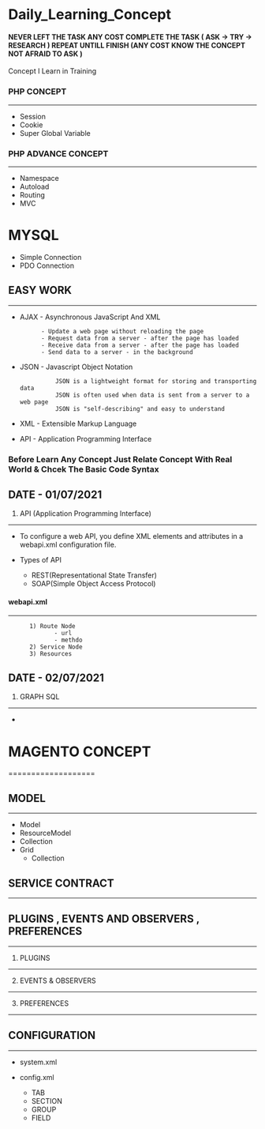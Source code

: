 # Daily_Learning_Concept 

#### NEVER LEFT THE TASK ANY COST COMPLETE THE TASK ( ASK -> TRY -> RESEARCH ) REPEAT UNTILL FINISH (ANY COST KNOW THE CONCEPT NOT AFRAID TO ASK )

Concept I Learn in Training




### PHP CONCEPT
---------------
- Session
- Cookie
- Super Global Variable



### PHP ADVANCE CONCEPT
-----------------------
- Namespace
- Autoload
- Routing
- MVC


MYSQL
=====
- Simple Connection
- PDO    Connection




## EASY WORK
----------------
- AJAX  - Asynchronous JavaScript And XML

            - Update a web page without reloading the page
            - Request data from a server - after the page has loaded
            - Receive data from a server - after the page has loaded
            - Send data to a server - in the background
         
         
- JSON  - Javascript Object Notation
                
                JSON is a lightweight format for storing and transporting data
                JSON is often used when data is sent from a server to a web page
                JSON is "self-describing" and easy to understand
  
   
- XML   - Extensible Markup Language
- API   - Application Programming Interface




### Before Learn Any Concept Just Relate Concept With Real World &  Chcek The Basic Code Syntax

## DATE - 01/07/2021


1) API (Application Programming Interface)
  --------------------------------------------
  - To configure a web API, you define XML elements and attributes in a webapi.xml configuration file.
 - Types of API
 
     - REST(Representational State Transfer)
     - SOAP(Simple Object Access Protocol)


#### webapi.xml
---------------
          1) Route Node
                 - url
                 - methdo
          2) Service Node
          3) Resources
          


 ## DATE - 02/07/2021
 
 
 1) GRAPH SQL
   -----------------------------------------
  - 
 
 

# MAGENTO CONCEPT
===================

## MODEL
----------
   - Model
   - ResourceModel
   - Collection
   - Grid
       - Collection
     
     
## SERVICE CONTRACT
--------------------
   
   
   
##    
   
   
   
## PLUGINS , EVENTS AND OBSERVERS , PREFERENCES
-----------------------------------------------

 
  1) PLUGINS
   ---------------
        
       
   2) EVENTS & OBSERVERS
   ----------------------
   
   
   3) PREFERENCES
   ---------------
   
   
   
    
      
      

## CONFIGURATION
--------------------
- system.xml
- config.xml

  - TAB
  - SECTION
  - GROUP
  - FIELD





 
